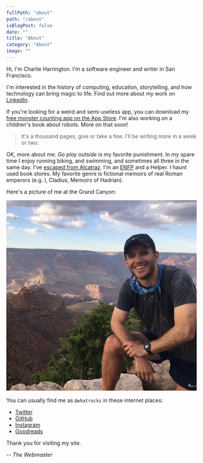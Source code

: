 ```yaml
---
fullPath: "about"
path: "/about"
isBlogPost: false
date: ""
title: "About"
category: "About"
image: ""
---
```


Hi, I'm Charlie Harrington. I'm a software engineer and writer in San Francisco.

I'm interested in the history of computing, education, storytelling, and how technology can bring magic to life. Find out more about my work on [LinkedIn](https://www.linkedin.com/in/charlieharrington/).

If you're looking for a weird and semi-useless app, you can download my [free monster counting app on the App Store](https://itunes.apple.com/us/app/von-chomp/id1211087343?mt=8). I'm also working on a children's book about robots. More on that soon!

> It's a thousand pages, give or take a few. I'll be writing more in a week or two.

OK, more about me. *Go play outside* is my favorite punishment. In my spare time I enjoy running biking, and swimming, and sometimes all three in the same day. I've [escaped from Alcatraz](/alcatraz-challenge-2016-review). I'm an [ENFP](https://www.16personalities.com/enfp-personality) and a Helper. I haunt used book stores. My favorite genre is fictional memoirs of real Roman emperors (e.g. I, Cladius, Memoirs of Hadrian).

Here's a picture of me at the Grand Canyon:

![Charlie Harrington](./images/charlie.jpg)

You can usually find me as `@whatrocks` in these internet places:

* [Twitter](https://twitter.com/whatrocks)
* [GitHub](https://github.com/whatrocks)
* [Instagram](https://instagram.com/whatrocks)
* [Goodreads](https://www.goodreads.com/user/show/8699203-charlie-harrington)

Thank you for visiting my site.

-- *The Webmaster*